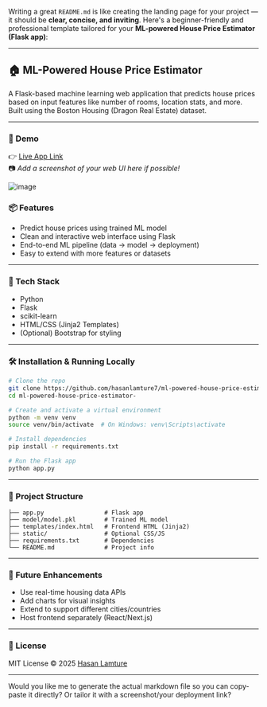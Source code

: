 Writing a great `README.md` is like creating the landing page for your project — it should be **clear, concise, and inviting**. Here's a beginner-friendly and professional template tailored for your **ML-powered House Price Estimator (Flask app)**:

---

## 🏠 ML-Powered House Price Estimator

A Flask-based machine learning web application that predicts house prices based on input features like number of rooms, location stats, and more. Built using the Boston Housing (Dragon Real Estate) dataset.

---

### 🚀 Demo

👉 [Live App Link](https://ml-powered-house-price-estimator.onrender.com/)  
📷 *Add a screenshot of your web UI here if possible!*

![image](https://github.com/user-attachments/assets/f63e9bce-e6ab-4227-9a5c-1676789e0ac5)


### 📦 Features

- Predict house prices using trained ML model
- Clean and interactive web interface using Flask
- End-to-end ML pipeline (data → model → deployment)
- Easy to extend with more features or datasets

---

### 🧠 Tech Stack

- Python
- Flask
- scikit-learn
- HTML/CSS (Jinja2 Templates)
- (Optional) Bootstrap for styling

---

### 🛠️ Installation & Running Locally

```bash
# Clone the repo
git clone https://github.com/hasanlamture7/ml-powered-house-price-estimator-.git
cd ml-powered-house-price-estimator-

# Create and activate a virtual environment
python -m venv venv
source venv/bin/activate  # On Windows: venv\Scripts\activate

# Install dependencies
pip install -r requirements.txt

# Run the Flask app
python app.py
```

---

### 📁 Project Structure

```
├── app.py                 # Flask app
├── model/model.pkl        # Trained ML model
├── templates/index.html   # Frontend HTML (Jinja2)
├── static/                # Optional CSS/JS
├── requirements.txt       # Dependencies
└── README.md              # Project info
```

---

### 🔮 Future Enhancements

- Use real-time housing data APIs
- Add charts for visual insights
- Extend to support different cities/countries
- Host frontend separately (React/Next.js)

---

### 📄 License

MIT License © 2025 [Hasan Lamture](https://github.com/hasanlamture7)

---

Would you like me to generate the actual markdown file so you can copy-paste it directly? Or tailor it with a screenshot/your deployment link?
